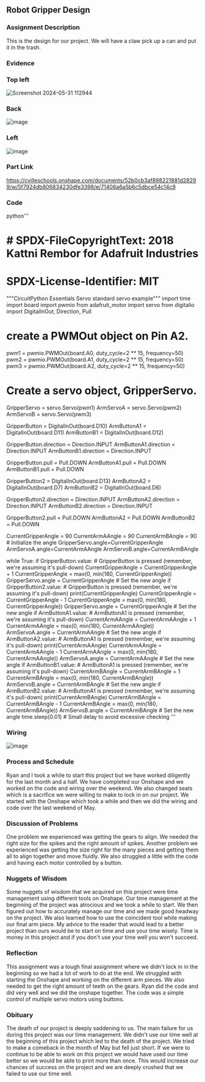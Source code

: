 ## Robot Gripper Design

### Assignment Description

This is the design for our project. We will have a claw pick up a can and put it in the trash.
### Evidence
### Top left
![Screenshot 2024-05-31 112944](https://github.com/rkish3721/Robot-Arm/assets/143533539/2fc78cb3-c3b4-4d7b-8184-4ee4718a973d)   
### Back
![image](https://github.com/rkish3721/Robot-Arm/assets/143533539/8f66b934-dc45-4211-ac79-1159919d017c)
### Left
![image](https://github.com/rkish3721/Robot-Arm/assets/143533539/6cd61eda-9c41-4b91-9fdf-fd9f4dd7cdef)









### Part Link 
[https://cvilleschools.onshape.com/documents/52b0cb3af898221881d28299/w/5f7924db806834230dfe3398/e/71406a6a5b6c5dbce54c14c9
]()



### Code
python'''
# # SPDX-FileCopyrightText: 2018 Kattni Rembor for Adafruit Industries
#
# SPDX-License-Identifier: MIT

"""CircuitPython Essentials Servo standard servo example"""
import time
import board
import pwmio
from adafruit_motor import servo
from digitalio import DigitalInOut, Direction, Pull


# create a PWMOut object on Pin A2.


pwm1 = pwmio.PWMOut(board.A0, duty_cycle=2 ** 15, frequency=50)
pwm2 = pwmio.PWMOut(board.A1, duty_cycle=2 ** 15, frequency=50)
pwm3 = pwmio.PWMOut(board.A2, duty_cycle=2 ** 15, frequency=50)
# Create a servo object, GripperServo.
GripperServo = servo.Servo(pwm1)
ArmServoA = servo.Servo(pwm2)
ArmServoB = servo.Servo(pwm3)

GripperButton = DigitalInOut(board.D10)
ArmButtonA1 = DigitalInOut(board.D11)
ArmButtonB1 = DigitalInOut(board.D12)

GripperButton.direction = Direction.INPUT
ArmButtonA1.direction = Direction.INPUT
ArmButtonB1.direction = Direction.INPUT

GripperButton.pull = Pull.DOWN
ArmButtonA1.pull = Pull.DOWN
ArmButtonB1.pull = Pull.DOWN

GripperButton2 = DigitalInOut(board.D13)
ArmButtonA2 = DigitalInOut(board.D7)
ArmButtonB2 = DigitalInOut(board.D6)

GripperButton2.direction = Direction.INPUT
ArmButtonA2.direction = Direction.INPUT
ArmButtonB2.direction = Direction.INPUT

GripperButton2.pull = Pull.DOWN
ArmButtonA2 = Pull.DOWN
ArmButtonB2 = Pull.DOWN

CurrentGripperAngle = 90
CurrentArmAAngle = 90 
CurrentArmBAngle = 90 # Initialize the angle
GripperServo.angle=CurrentGripperAngle
ArmServoA.angle=CurrentArmAAngle
ArmServoB.angle=CurrentArmBAngle 

while True:
    if GripperButton.value:  # GripperButton is pressed (remember, we're assuming it's pull-down)
        CurrentGripperAngle = CurrentGripperAngle + 1
        CurrentGripperAngle = max(0, min(180, CurrentGripperAngle))
        GripperServo.angle = CurrentGripperAngle  # Set the new angle
    if GripperButton2.value:  # GripperButton is pressed (remember, we're assuming it's pull-down)
        print(CurrentGripperAngle)
        CurrentGripperAngle = CurrentGripperAngle - 1
        CurrentGripperAngle = max(0, min(180, CurrentGripperAngle))
        GripperServo.angle = CurrentGripperAngle  # Set the new angle
    if ArmButtonA1.value:  # ArmButtonA1 is pressed (remember, we're assuming it's pull-down)
        CurrentArmAAngle = CurrentArmAAngle + 1
        CurrentArmAAngle = max(0, min(180, CurrentArmAAngle))
        ArmServoA.angle = CurrentArmAAngle  # Set the new angle
    if ArmButtonA2.value:  # ArmButtonA1 is pressed (remember, we're assuming it's pull-down)
        print(CurrentArmAAngle)
        CurrentArmAAngle = CurrentArmAAngle - 1
        CurrentArmAAngle = max(0, min(180, CurrentArmAAngle))
        ArmServoA.angle = CurrentArmAAngle  # Set the new angle
    if ArmButtonB1.value:  # ArmButtonA1 is pressed (remember, we're assuming it's pull-down)
        CurrentArmBAngle = CurrentArmBAngle + 1
        CurrentArmBAngle = max(0, min(180, CurrentArmBAngle))
        ArmServoB.angle = CurrentArmBAngle  # Set the new angle
    if ArmButtonB2.value:  # ArmButtonA1 is pressed (remember, we're assuming it's pull-down)
        print(CurrentArmBAngle)
        CurrentArmBAngle = CurrentArmBAngle - 1
        CurrentArmBAngle = max(0, min(180, CurrentArmBAngle))
        ArmServoB.angle = CurrentArmBAngle  # Set the new angle
    time.sleep(0.01)  # Small delay to avoid excessive checking
'''
### Wiring
![image](https://github.com/rkish3721/Robot-Arm/assets/143533512/517dab42-1290-40be-af97-fea0422d426a)

### Process and Schedule
Ryan and I took a while to start this project but we have worked diligently for the last month and a half. We have completed our Onshape and we worked on the code and wiring over the weekend. We also changed seats which is a sacrifice we were willing to make to lock in on our project. We started with the Onshape which took a while and then we did the wiring and code over the last weekend of May. 

### Discussion of Problems
One problem we experienced was getting the gears to align. We needed the right size for the spikes and the right amount of spikes. Another problem we experienced was getting the size right for the many pieces and getting them all to align together and move fluidly. We also struggled a little with the code and having each motor controlled by a button.

### Nuggets of Wisdom
Some nuggets of wisdom that we acquired on this project were time management using different tools on Onshape. Our time management at the beginning of the project was atrocious and we took a while to start. We then figured out how to accurately manage our time and we made good headway on the project. We also learned how to use the coincident tool while making our final arm piece. My advice to the reader that would lead to a better project than ours would be to start on time and use your time wisely. Time is money in this project and if you don't use your time well you won't succeed. 

### Reflection
This assignment was a tough final assignment where we didn't lock in in the beginning so we had a lot of work to do at the end. We struggled with starting the Onshape and working on the different arm pieces. We also needed to get the right amount of teeth on the gears. Ryan did the code and did very well and we did the onshape together. The code was a simple control of multiple servo motors using buttons.

### Obituary
The death of our project is deeply saddening to us. The main failure for us during this project was our time management. We didn't use our time well at the beginning of this project which led to the death of the project. We tried to make a comeback in the month of May but fell just short. If we were to continue to be able to work on this project we would have used our time better so we would be able to print more than once. This would increase our chances of success on the project and we are deeply crushed that we failed to use our time well.

